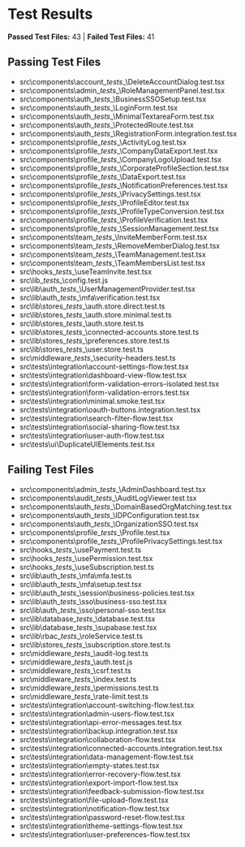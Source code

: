 # Test Results

**Passed Test Files:** 43  |  **Failed Test Files:** 41

## Passing Test Files

- src\components\account\__tests__\DeleteAccountDialog.test.tsx
- src\components\admin\__tests__\RoleManagementPanel.test.tsx
- src\components\auth\__tests__\BusinessSSOSetup.test.tsx
- src\components\auth\__tests__\LoginForm.test.tsx
- src\components\auth\__tests__\MinimalTextareaForm.test.tsx
- src\components\auth\__tests__\ProtectedRoute.test.tsx
- src\components\auth\__tests__\RegistrationForm.integration.test.tsx
- src\components\profile\__tests__\ActivityLog.test.tsx
- src\components\profile\__tests__\CompanyDataExport.test.tsx
- src\components\profile\__tests__\CompanyLogoUpload.test.tsx
- src\components\profile\__tests__\CorporateProfileSection.test.tsx
- src\components\profile\__tests__\DataExport.test.tsx
- src\components\profile\__tests__\NotificationPreferences.test.tsx
- src\components\profile\__tests__\PrivacySettings.test.tsx
- src\components\profile\__tests__\ProfileEditor.test.tsx
- src\components\profile\__tests__\ProfileTypeConversion.test.tsx
- src\components\profile\__tests__\ProfileVerification.test.tsx
- src\components\profile\__tests__\SessionManagement.test.tsx
- src\components\team\__tests__\InviteMemberForm.test.tsx
- src\components\team\__tests__\RemoveMemberDialog.test.tsx
- src\components\team\__tests__\TeamManagement.test.tsx
- src\components\team\__tests__\TeamMembersList.test.tsx
- src\hooks\__tests__\useTeamInvite.test.tsx
- src\lib\__tests__\config.test.js
- src\lib\auth\__tests__\UserManagementProvider.test.tsx
- src\lib\auth\__tests__\mfa\verification.test.tsx
- src\lib\stores\__tests__\auth.store.direct.test.ts
- src\lib\stores\__tests__\auth.store.minimal.test.ts
- src\lib\stores\__tests__\auth.store.test.ts
- src\lib\stores\__tests__\connected-accounts.store.test.ts
- src\lib\stores\__tests__\preferences.store.test.ts
- src\lib\stores\__tests__\user.store.test.ts
- src\middleware\__tests__\security-headers.test.ts
- src\tests\integration\account-settings-flow.test.tsx
- src\tests\integration\dashboard-view-flow.test.tsx
- src\tests\integration\form-validation-errors-isolated.test.tsx
- src\tests\integration\form-validation-errors.test.tsx
- src\tests\integration\minimal.smoke.test.tsx
- src\tests\integration\oauth-buttons.integration.test.tsx
- src\tests\integration\search-filter-flow.test.tsx
- src\tests\integration\social-sharing-flow.test.tsx
- src\tests\integration\user-auth-flow.test.tsx
- src\tests\ui\DuplicateUIElements.test.tsx

## Failing Test Files

- src\components\admin\__tests__\AdminDashboard.test.tsx
- src\components\audit\__tests__\AuditLogViewer.test.tsx
- src\components\auth\__tests__\DomainBasedOrgMatching.test.tsx
- src\components\auth\__tests__\IDPConfiguration.test.tsx
- src\components\auth\__tests__\OrganizationSSO.test.tsx
- src\components\profile\__tests__\Profile.test.tsx
- src\components\profile\__tests__\ProfilePrivacySettings.test.tsx
- src\hooks\__tests__\usePayment.test.ts
- src\hooks\__tests__\usePermission.test.tsx
- src\hooks\__tests__\useSubscription.test.ts
- src\lib\auth\__tests__\mfa\mfa.test.ts
- src\lib\auth\__tests__\mfa\setup.test.tsx
- src\lib\auth\__tests__\session\business-policies.test.tsx
- src\lib\auth\__tests__\sso\business-sso.test.tsx
- src\lib\auth\__tests__\sso\personal-sso.test.tsx
- src\lib\database\__tests__\database.test.tsx
- src\lib\database\__tests__\supabase.test.tsx
- src\lib\rbac\__tests__\roleService.test.ts
- src\lib\stores\__tests__\subscription.store.test.ts
- src\middleware\__tests__\audit-log.test.ts
- src\middleware\__tests__\auth.test.js
- src\middleware\__tests__\csrf.test.ts
- src\middleware\__tests__\index.test.ts
- src\middleware\__tests__\permissions.test.ts
- src\middleware\__tests__\rate-limit.test.ts
- src\tests\integration\account-switching-flow.test.tsx
- src\tests\integration\admin-users-flow.test.tsx
- src\tests\integration\api-error-messages.test.tsx
- src\tests\integration\backup.integration.test.tsx
- src\tests\integration\collaboration-flow.test.tsx
- src\tests\integration\connected-accounts.integration.test.tsx
- src\tests\integration\data-management-flow.test.tsx
- src\tests\integration\empty-states.test.tsx
- src\tests\integration\error-recovery-flow.test.tsx
- src\tests\integration\export-import-flow.test.tsx
- src\tests\integration\feedback-submission-flow.test.tsx
- src\tests\integration\file-upload-flow.test.tsx
- src\tests\integration\notification-flow.test.tsx
- src\tests\integration\password-reset-flow.test.tsx
- src\tests\integration\theme-settings-flow.test.tsx
- src\tests\integration\user-preferences-flow.test.tsx
